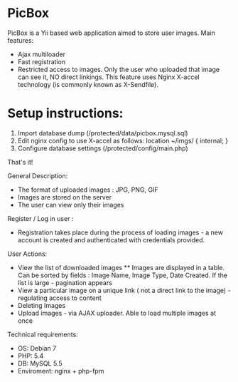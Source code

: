 PicBox
======
PicBox is a Yii based web application aimed to store user images.
Main features:
* Ajax multiloader
* Fast registration
* Restricted access to images. Only the user who uploaded that image can see it, NO direct linkings.
  This feature uses Nginx X-accel technology (is commonly known as X-Sendfile).
  
Setup instructions:
===
1) Import database dump (/protected/data/picbox.mysql.sql)
2) Edit nginx config to use X-accel as follows: 
    location ~/imgs/ {
      	internal;
    }
3) Configure database settings (/protected/config/main.php)

That's it!


General Description:
* The format of uploaded images : JPG, PNG, GIF
* Images are stored on the server
* The user can view only their images

Register / Log in user :
* Registration takes place during the process of loading images - a new account is created and authenticated with credentials provided.

User Actions:
* View the list of downloaded images
** Images are displayed in a table. Can be sorted by fields : Image Name, Image Type, Date Created. If the list is large - pagination appears
* View a particular image on a unique link ( not a direct link to the image) - regulating access to content
* Deleting Images
* Upload images - via AJAX uploader. Able to load multiple images at once

Technical requirements:
* OS: Debian 7
* PHP: 5.4
* DB: MySQL 5.5
* Enviroment: nginx + php-fpm
